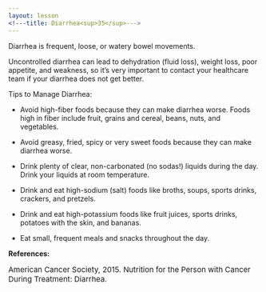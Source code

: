 ```yaml
---
layout: lesson
<!---title: Diarrhea<sup>35</sup>--->
---
```


Diarrhea is frequent, loose, or watery bowel movements. 

Uncontrolled diarrhea can lead to dehydration (fluid loss), weight loss, poor appetite, and weakness, so it’s very important to contact your healthcare team if your diarrhea does not get better. 

Tips to Manage Diarrhea:

* Avoid high-fiber foods because they can make diarrhea worse. Foods high in fiber include fruit, grains and cereal, beans, nuts, and vegetables.

* Avoid greasy, fried, spicy or very sweet foods because they can make diarrhea worse.

* Drink plenty of clear, non-carbonated (no sodas!) liquids during the day. Drink your liquids at room temperature.

* Drink and eat high-sodium (salt) foods like broths, soups, sports drinks, crackers, and pretzels. 

* Drink and eat high-potassium foods like fruit juices, sports drinks, potatoes with the skin, and bananas.

* Eat small, frequent meals and snacks throughout the day.

**References:**

<span style="font-size:15px;">American Cancer Society, 2015. Nutrition for the Person with Cancer During Treatment: Diarrhea.</span>
